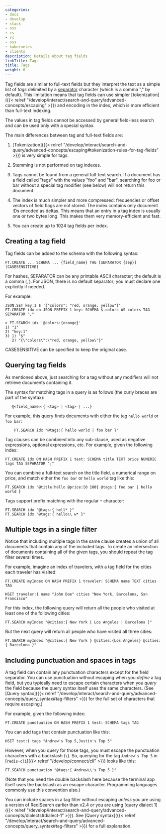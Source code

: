 ```yaml
---
categories:
- docs
- develop
- stack
- oss
- rs
- rc
- oss
- kubernetes
- clients
description: Details about tag fields
linkTitle: Tags
title: Tags
weight: 6
---
```


Tag fields are similar to full-text fields but they interpret the text as a simple
list of *tags* delimited by a
[separator](#creating-a-tag-field) character (which is a comma "," by default).
This limitation means that tag fields can use simpler
[tokenization]({{< relref "/develop/interact/search-and-query/advanced-concepts/escaping" >}})
and encoding in the index, which is more efficient than full-text indexing.

The values in tag fields cannot be accessed by general field-less search and can be used only with a special syntax.

The main differences between tag and full-text fields are:

1.  [Tokenization]({{< relref "/develop/interact/search-and-query/advanced-concepts/escaping#tokenization-rules-for-tag-fields" >}})
    is very simple for tags.

1.  Stemming is not performed on tag indexes.

1.  Tags cannot be found from a general full-text search. If a document has a field called "tags"
    with the values "foo" and "bar", searching for foo or bar without a special tag modifier (see below) will not return this document.

1.  The index is much simpler and more compressed: frequencies or offset vectors of field flags
    are not stored. The index contains only document IDs encoded as deltas. This means that an entry in
    a tag index is usually one or two bytes long. This makes them very memory-efficient and fast.

1.  You can create up to 1024 tag fields per index.

## Creating a tag field

Tag fields can be added to the schema with the following syntax:

```
FT.CREATE ... SCHEMA ... {field_name} TAG [SEPARATOR {sep}] [CASESENSITIVE]
```

For hashes, SEPARATOR can be any printable ASCII character; the default is a comma (`,`). For JSON, there is no default separator; you must declare one explicitly if needed.

For example:

```
JSON.SET key:1 $ '{"colors": "red, orange, yellow"}' 
FT.CREATE idx on JSON PREFIX 1 key: SCHEMA $.colors AS colors TAG SEPARATOR ","

> FT.SEARCH idx '@colors:{orange}'
1) "1"
2) "key:1"
3) 1) "$"
   2) "{\"colors\":\"red, orange, yellow\"}"
```

CASESENSITIVE can be specified to keep the original case.

## Querying tag fields

As mentioned above, just searching for a tag without any modifiers will not retrieve documents
containing it.

The syntax for matching tags in a query is as follows (the curly braces are part of the syntax):

 ```
    @<field_name>:{ <tag> | <tag> | ...}
 ```

For example, this query finds documents with either the tag `hello world` or `foo bar`:

```
    FT.SEARCH idx "@tags:{ hello world | foo bar }"
```

Tag clauses can be combined into any sub-clause, used as negative expressions, optional expressions, etc. For example, given the following index:

```
FT.CREATE idx ON HASH PREFIX 1 test: SCHEMA title TEXT price NUMERIC tags TAG SEPARATOR ";"
```

You can combine a full-text search on the title field, a numerical range on price, and match either the `foo bar` or `hello world` tag like this:

```
FT.SEARCH idx "@title:hello @price:[0 100] @tags:{ foo bar | hello world }
```

Tags support prefix matching with the regular `*` character:

```
FT.SEARCH idx "@tags:{ hell* }"
FT.SEARCH idx "@tags:{ hello\\ w* }"

```

## Multiple tags in a single filter

Notice that including multiple tags in the same clause creates a union of all documents that contain any of the included tags. To create an intersection of documents containing all of the given tags, you should repeat the tag filter several times.

For example, imagine an index of travelers, with a tag field for the cities each traveler has visited:

```
FT.CREATE myIndex ON HASH PREFIX 1 traveler: SCHEMA name TEXT cities TAG

HSET traveler:1 name "John Doe" cities "New York, Barcelona, San Francisco"
```

For this index, the following query will return all the people who visited at least one of the following cities:

```
FT.SEARCH myIndex "@cities:{ New York | Los Angeles | Barcelona }"
```

But the next query will return all people who have visited all three cities:

```
FT.SEARCH myIndex "@cities:{ New York } @cities:{Los Angeles} @cities:{ Barcelona }"
```

## Including punctuation and spaces in tags

A tag field can contain any punctuation characters except for the field separator.
You can use punctuation without escaping when you *define* a tag field,
but you typically need to escape certain characters when you *query* the field
because the query syntax itself uses the same characters.
(See [Query syntax]({{< relref "/develop/interact/search-and-query/advanced-concepts/query_syntax#tag-filters" >}})
for the full set of characters that require escaping.)

For example, given the following index:

```
FT.CREATE punctuation ON HASH PREFIX 1 test: SCHEMA tags TAG
```

You can add tags that contain punctuation like this:

```
HSET test:1 tags "Andrew's Top 5,Justin's Top 5"
```

However, when you query for those tags, you must escape the punctuation characters
with a backslash (`\`). So, querying for the tag `Andrew's Top 5` in
[`redis-cli`]({{< relref "/develop/connect/cli" >}}) looks like this:

```
FT.SEARCH punctuation "@tags:{ Andrew\\'s Top 5 }"
```

(Note that you need the double backslash here because the terminal app itself
uses the backslash as an escape character.
Programming languages commonly use this convention also.)

You can include spaces in a tag filter without escaping *unless* you are
using a version of RediSearch earlier than v2.4 or you are using
[query dialect 1]({{< relref "/develop/interact/search-and-query/advanced-concepts/dialects#dialect-1" >}}).
See
[Query syntax]({{< relref "/develop/interact/search-and-query/advanced-concepts/query_syntax#tag-filters" >}})
for a full explanation.
